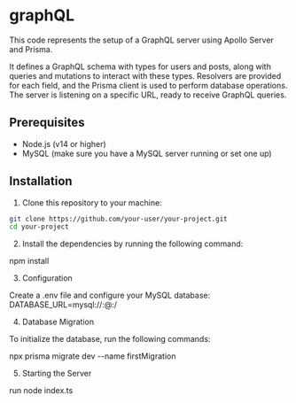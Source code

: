 # graphQL
This code represents the setup of a GraphQL server using Apollo Server and Prisma.

It defines a GraphQL schema with types for users and posts, along with queries and mutations to interact with these types. Resolvers are provided for each field, and the Prisma client is used to perform database operations. The server is listening on a specific URL, ready to receive GraphQL queries.

## Prerequisites

- Node.js (v14 or higher)
- MySQL (make sure you have a MySQL server running or set one up)

## Installation

1. Clone this repository to your machine:

```bash
git clone https://github.com/your-user/your-project.git
cd your-project
```

2. Install the dependencies by running the following command:

npm install

3. Configuration
   
Create a .env file and configure your MySQL database:
DATABASE_URL=mysql://<username>:<password>@<host>:<port>/<database>

4. Database Migration

To initialize the database, run the following commands:

npx prisma migrate dev --name firstMigration

5. Starting the Server

run node index.ts
